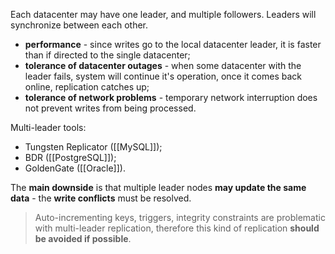 Each datacenter may have one leader, and multiple followers. Leaders will synchronize between each other.

- **performance** - since writes go to the local datacenter leader, it is faster than if directed to the single datacenter;
- **tolerance of datacenter outages** - when some datacenter with the leader fails, system will continue it's operation, once it comes back online, replication catches up;
- **tolerance of network problems** - temporary network interruption does not prevent writes from being processed.

Multi-leader tools:
- Tungsten Replicator ([[MySQL]]);
- BDR ([[PostgreSQL]]);
- GoldenGate ([[Oracle]]).

The **main downside** is that multiple leader nodes **may update the same data** - the **write conflicts** must be resolved.

> Auto-incrementing keys, triggers, integrity constraints are problematic with multi-leader replication, therefore this kind of replication **should be avoided if possible**.
